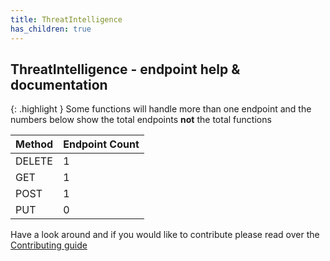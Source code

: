 ```yaml
---
title: ThreatIntelligence
has_children: true
---
```


## ThreatIntelligence - endpoint help & documentation

{: .highlight }
Some functions will handle more than one endpoint and the numbers below show the total endpoints **not** the total functions

| **Method** | **Endpoint Count**  |
|------------|---------------------|
| DELETE     | 1       |
| GET        | 1          |
| POST       | 1         |
| PUT        | 0          |

Have a look around and if you would like to contribute please read over the [Contributing guide](https://github.com/Celerium/urban-fortnight/blob/main/.github/CONTRIBUTING.md)
